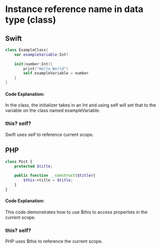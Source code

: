 # Instance reference name in data type (class)

## Swift
```swift
class ExampleClass{
    var exampleVariable:Int?
    
    init(number:Int){
        print("Hello World")
        self.exampleVariable = number
    }
}

```
#### Code Explanation:
In the class, the initializer takes in an Int and using self will set that to the variable on the class named exampleVariable. 

### this? self?
Swift uses self to reference current scope.
## PHP
```php
class Post {
    protected $title;

    public function __construct($title){
        $this->title = $title;
    }
}
```
#### Code Explanation:
This code demonstrates how to use $this to access properties in
the current scope.

### this? self?
PHP uses $this to reference the current scope.